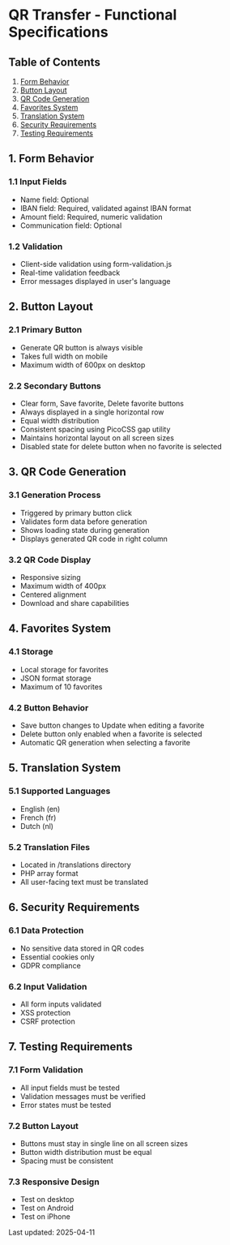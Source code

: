# QR Transfer - Functional Specifications

## Table of Contents
1. [Form Behavior](#1-form-behavior)
2. [Button Layout](#2-button-layout)
3. [QR Code Generation](#3-qr-code-generation)
4. [Favorites System](#4-favorites-system)
5. [Translation System](#5-translation-system)
6. [Security Requirements](#6-security-requirements)
7. [Testing Requirements](#7-testing-requirements)

## 1. Form Behavior

### 1.1 Input Fields
- Name field: Optional
- IBAN field: Required, validated against IBAN format
- Amount field: Required, numeric validation
- Communication field: Optional

### 1.2 Validation
- Client-side validation using form-validation.js
- Real-time validation feedback
- Error messages displayed in user's language

## 2. Button Layout

### 2.1 Primary Button
- Generate QR button is always visible
- Takes full width on mobile
- Maximum width of 600px on desktop

### 2.2 Secondary Buttons
- Clear form, Save favorite, Delete favorite buttons
- Always displayed in a single horizontal row
- Equal width distribution
- Consistent spacing using PicoCSS gap utility
- Maintains horizontal layout on all screen sizes
- Disabled state for delete button when no favorite is selected

## 3. QR Code Generation

### 3.1 Generation Process
- Triggered by primary button click
- Validates form data before generation
- Shows loading state during generation
- Displays generated QR code in right column

### 3.2 QR Code Display
- Responsive sizing
- Maximum width of 400px
- Centered alignment
- Download and share capabilities

## 4. Favorites System

### 4.1 Storage
- Local storage for favorites
- JSON format storage
- Maximum of 10 favorites

### 4.2 Button Behavior
- Save button changes to Update when editing a favorite
- Delete button only enabled when a favorite is selected
- Automatic QR generation when selecting a favorite

## 5. Translation System

### 5.1 Supported Languages
- English (en)
- French (fr)
- Dutch (nl)

### 5.2 Translation Files
- Located in /translations directory
- PHP array format
- All user-facing text must be translated

## 6. Security Requirements

### 6.1 Data Protection
- No sensitive data stored in QR codes
- Essential cookies only
- GDPR compliance

### 6.2 Input Validation
- All form inputs validated
- XSS protection
- CSRF protection

## 7. Testing Requirements

### 7.1 Form Validation
- All input fields must be tested
- Validation messages must be verified
- Error states must be tested

### 7.2 Button Layout
- Buttons must stay in single line on all screen sizes
- Button width distribution must be equal
- Spacing must be consistent

### 7.3 Responsive Design
- Test on desktop
- Test on Android
- Test on iPhone

Last updated: 2025-04-11
